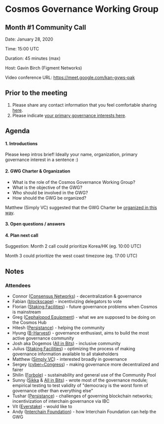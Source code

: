 # Cosmos Governance Working Group
## Month #1 Community Call

Date: January 28, 2020

Time: 15:00 UTC

Duration: 45 minutes (max)

Host: Gavin Birch (Figment Networks)

Video conference URL: https://meet.google.com/kan-gyws-pak

## Prior to the meeting
1. Please share any contact information that you feel comfortable sharing [here](http://bit.ly/2sukvxa).
2. Please indicate [your primary governance interests here](https://docs.google.com/document/d/1jdSwln5L7KLvEkkM91GhlblniSynmAjMyAWSLONxTGQ/edit?usp=sharing).

## Agenda

#### 1. Introductions
Please keep intros brief! Ideally your name, organization, primary governance interest in a sentence :)

#### 2. GWG Charter & Organization
- What is the role of the Cosmos Governance Working Group?
- What is the objective of the GWG?
- Who should be involved in the GWG?
- How should the GWG be organized?

Matthew (Simply VC) suggested that the GWG Charter be [organized in this way](https://forum.cosmos.network/t/gwg-a-charter-for-the-cosmos-governance-working-group/3104/4).

#### 3. Open questions / answers

#### 4. Plan next call
Suggestion: Month 2 call could prioritize Korea/HK (eg. 10:00 UTC)

Month 3 could prioritize the west coast timezone (eg. 17:00 UTC)

## Notes
### Attendees
- Connor ([Consensus Networks](https://consensusnetworks.com)) - decentralization & governance
- Fabian ([blockscape](https://www.blockscape.network)) - incentivizing delegators to vote
- Florian ([Staking Facilities](https://stakingfacilities.com)) - future governance problems when Cosmos is mainstream
- Greg ([Cephalopod Equipment](https://cephalopod.equipment)) - what we are supposed to be doing on the Cosmos Hub
- Hitesh ([Persistance](https://persistence.one)) - helping the community
- Hyung ([B-Harvest](https://bharvest.io)) - governance enthusiast, aims to build the most active governance community
- Josh aka Dogemos ([All in Bits](https://tendermint.com)) - inclusive community
- Julius ([Staking Facilities](https://stakingfacilities.com)) - optimizing the process of making governance information available to all stakeholders
- Matthew ([Simply VC](https://www.simply-vc.com.mt)) - interested broadly in governance
- Sergey ([cyber~Congress](https://cybercongress.ai)) - making governance more decentralized and fairer
- Shilin ([Forbole](https://www.forbole.com)) - sustainability and general use of the Community Pool
- Sunny ([Sikka](https://www.sikka.tech) & [All in Bits](https://tendermint.com)) - wrote most of the governance module; empirical testing to test validity of "democracy is the worst form of governance other than everything else"
- Tushar ([Persistance](https://persistence.one)) - challenges of governing blockchain networks; incentivization of interchain governance via IBC
- Vit ([Everstake](https://everstake.one)) - would like to 
- Andy ([Interchain Foundation](https://interchain.io)) - how Interchain Foundation can help the GWG
